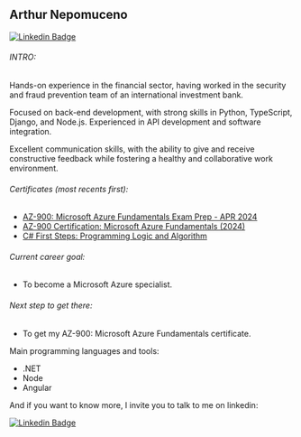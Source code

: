 ## Arthur Nepomuceno 
[![Linkedin Badge](https://img.shields.io/badge/LinkedIn-0077B5?style=flat&logo=linkedin&logoColor=white)](https://www.linkedin.com/in/arthur-nepomuceno/)

<!--**Leia em português** >>> [![pt-br](https://img.shields.io/badge/lang-pt--br-green.svg)](https://github.com/arthur-nepomuceno/arthur-nepomuceno/blob/main/README-pt-br.md) -->

###### INTRO:

Hands-on experience in the financial sector, having worked in the security and fraud prevention team of an international investment bank.

Focused on back-end development, with strong skills in Python, TypeScript, Django, and Node.js. Experienced in API development
and software integration. 

Excellent communication skills, with the ability to give and receive constructive feedback while fostering a healthy and collaborative work environment.

###### Certificates (most recents first):
- [AZ-900: Microsoft Azure Fundamentals Exam Prep - APR 2024](https://www.udemy.com/course/az900-azure)
- [AZ-900 Certification: Microsoft Azure Fundamentals (2024)](https://www.udemy.com/course/az-900-preparacao-para-o-exame-microsoft-azure-fundamentals/)
- [C# First Steps: Programming Logic and Algorithm](https://www.udemy.com/course/logica-de-programacao-csharp/?couponCode=24T3FS41524)


###### Current career goal: 
- To become a Microsoft Azure specialist.

###### Next step to get there:
- To get my AZ-900: Microsoft Azure Fundamentals certificate.

Main programming languages and tools:
  - .NET
  - Node
  - Angular

And if you want to know more, I invite you to talk to me on linkedin:

[![Linkedin Badge](https://img.shields.io/badge/LinkedIn-0077B5?style=flat&logo=linkedin&logoColor=white)](https://www.linkedin.com/in/arthur-nepomuceno/)

<!--
VSCode
HTML5
CSS3

Front:

JavaScript -ok
ReactJS -ok
NodeJS -ok
Axios
Styled Components

Back:

Typescript -ok
NodeJS -ok
Express
Axios
JsonWebToken
Bcrypt

Databases:

MongoDB
PostgreSQL -ok
Prisma

Tests:

Jest
Supertest

Environments:

Docker -ok
Amazon AWS
Nginx
-->



<!--
**arthur-nepomuceno/arthur-nepomuceno** is a ✨ _special_ ✨ repository because its `README.md` (this file) appears on your GitHub profile.

Here are some ideas to get you started:

- 🔭 I’m currently working on ...
- 🌱 I’m currently learning ...
- 👯 I’m looking to collaborate on ...
- 🤔 I’m looking for help with ...
- 💬 Ask me about ...
- 📫 How to reach me: ...
- 😄 Pronouns: ...
- ⚡ Fun fact: ...
-->
